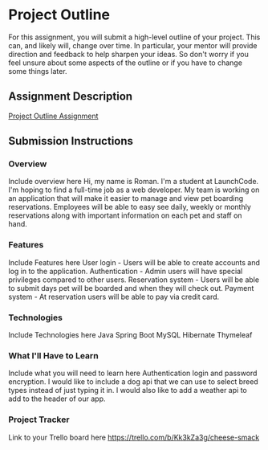 # Project Outline
For this assignment, you will submit a high-level outline of your project. This can, and likely will, change over time. In particular, your mentor will provide direction and feedback to help sharpen your ideas. So don't worry if you feel unsure about some aspects of the outline or if you have to change some things later.

## Assignment Description
[Project Outline Assignment](https://education.launchcode.org/liftoff/modules/assignments/project-outline)

## Submission Instructions

### Overview
Include overview here
Hi, my name is Roman. I'm a student at LaunchCode. I'm hoping to find a full-time job as a web developer.
My team is working on an application that will make it easier to manage and view pet boarding reservations.
Employees will be able to easy see daily, weekly or monthly reservations along with important information on each pet
and staff on hand.
### Features
Include Features here
User login - Users will be able to create accounts and log in to the application.
Authentication - Admin users will have special privileges compared to other users.
Reservation system - Users will be able to submit days pet will be boarded and when they will check out.
Payment system - At reservation users will be able to pay via credit card.
### Technologies
Include Technologies here
Java
Spring Boot
MySQL
Hibernate
Thymeleaf
### What I'll Have to Learn
Include what you will need to learn here
Authentication login and password encryption.
I would like to include a dog api that we can use to select breed types instead of just typing it in.
I would also like to add a weather api to add to the header of our app.
### Project Tracker
Link to your Trello board here
https://trello.com/b/Kk3kZa3g/cheese-smack